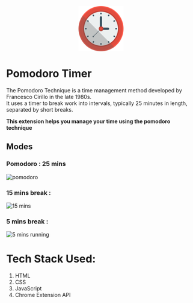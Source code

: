 <p align="center"> 
  <img width="120" src="./Pomodoro_Timer/icon.png">
</p>
  

# Pomodoro Timer
The Pomodoro Technique is a time management method developed by Francesco Cirillo in the late 1980s.  
It uses a timer to break work into intervals, typically 25 minutes in length, separated by short breaks.


**This extension helps you manage your time using the pomodoro technique**

## Modes
### Pomodoro : 25 mins
![pomodoro](https://user-images.githubusercontent.com/29122581/157096656-fd9604e9-9316-4734-9231-7189320ca851.jpg)
### 15 mins break :
![15 mins](https://user-images.githubusercontent.com/29122581/157096673-b3220a35-d454-4b48-80bf-984e3962f1a6.jpg)
### 5 mins break :
![5 mins running](https://user-images.githubusercontent.com/29122581/157096686-6caad854-d86a-4f38-92f9-a6529ab29190.jpg)

  
# Tech Stack Used:
1. HTML
2. CSS
3. JavaScript
4. Chrome Extension API



